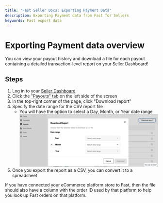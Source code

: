 ```yaml
---
title: "Fast Seller Docs: Exporting Payment Data"
description: Exporting Payment data from Fast for Sellers
keywords: Fast export data
---
```


# Exporting Payment data overview

You can view your payout history and download a file for each payout containing a detailed transaction-level report on your Seller Dashboard!

## Steps

1. Log in to your [Seller Dashboard](https://fast.co/business/dash/home)
2. Click the ["Payouts" tab](https://fast.co/business/dash/payouts) on the left side of the screen
3. In the top-right corner of the page, click "Download report"
4. Specify the date range for the CSV report file
   - You will have the option to select a Day, Month, or Year date range
     ![report pop up](./images/report.png)
5. Once you export the report as a CSV, you can convert it to a spreadsheet

If you have connected your eCommerce platform store to Fast, then the file should also have a column with the order ID used by that platform to help you look up Fast orders on that platform.
